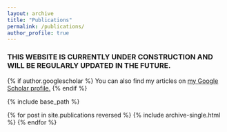 ```yaml
---
layout: archive
title: "Publications"
permalink: /publications/
author_profile: true
---
```


### THIS WEBSITE IS CURRENTLY UNDER CONSTRUCTION AND WILL BE REGULARLY UPDATED IN THE FUTURE.

{% if author.googlescholar %}
  You can also find my articles on <u><a href="{{author.googlescholar}}">my Google Scholar profile</a>.</u>
{% endif %}

{% include base_path %}

{% for post in site.publications reversed %}
  {% include archive-single.html %}
{% endfor %}
